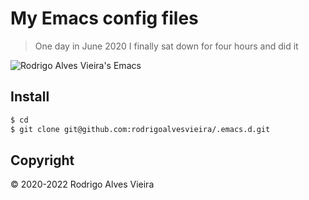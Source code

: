 # My Emacs config files
> One day in June 2020 I finally sat down for four hours and did it

![Rodrigo Alves Vieira's Emacs](https://i.imgur.com/UEr3xu8.png)

## Install

```sh
$ cd
$ git clone git@github.com:rodrigoalvesvieira/.emacs.d.git
```

## Copyright

© 2020-2022 Rodrigo Alves Vieira
